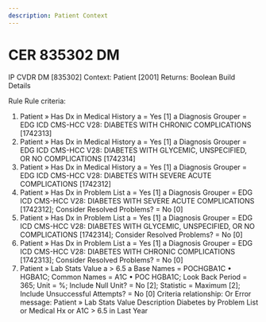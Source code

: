 ```yaml
---
description: Patient Context
---
```


# CER 835302 DM

IP CVDR DM \[835302] Context: Patient \[2001] Returns: Boolean Build Details

Rule Rule criteria:

1. Patient » Has Dx in Medical History a = Yes \[1] a Diagnosis Grouper = EDG ICD CMS-HCC V28: DIABETES WITH CHRONIC COMPLICATIONS \[1742313]
2. Patient » Has Dx in Medical History a = Yes \[1] a Diagnosis Grouper = EDG ICD CMS-HCC V28: DIABETES WITH GLYCEMIC, UNSPECIFIED, OR NO COMPLICATIONS \[1742314]
3. Patient » Has Dx in Medical History a = Yes \[1] a Diagnosis Grouper = EDG ICD CMS-HCC V28: DIABETES WITH SEVERE ACUTE COMPLICATIONS \[1742312]
4. Patient » Has Dx in Problem List a = Yes \[1] a Diagnosis Grouper = EDG ICD CMS-HCC V28: DIABETES WITH SEVERE ACUTE COMPLICATIONS \[1742312]; Consider Resolved Problems? = No \[0]
5. Patient » Has Dx in Problem List a = Yes \[1] a Diagnosis Grouper = EDG ICD CMS-HCC V28: DIABETES WITH GLYCEMIC, UNSPECIFIED, OR NO COMPLICATIONS \[1742314]; Consider Resolved Problems? = No \[0]
6. Patient » Has Dx in Problem List a = Yes \[1] a Diagnosis Grouper = EDG ICD CMS-HCC V28: DIABETES WITH CHRONIC COMPLICATIONS \[1742313]; Consider Resolved Problems? = No \[0]
7. Patient » Lab Stats Value a > 6.5 a Base Names = POCHGBA1C • HGBA1C; Common Names = A1C • POC HGBA1C; Look Back Period = 365; Unit = %; Include Null Unit? = No \[2]; Statistic = Maximum \[2]; Include Unsuccessful Attempts? = No \[0] Criteria relationship: Or Error message: Patient » Lab Stats Value Description Diabetes by Problem List or Medical Hx or A1C > 6.5 in Last Year

